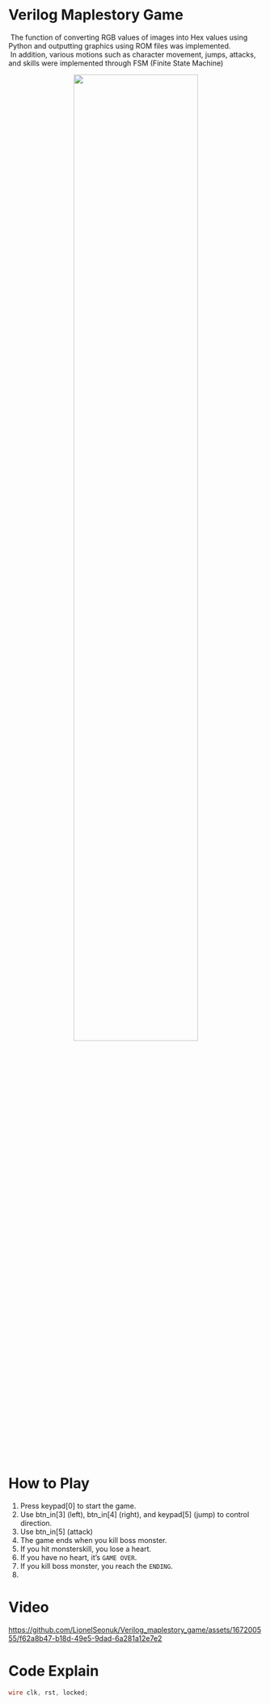 # Verilog Maplestory Game
&nbsp;The function of converting RGB values of images into Hex values using Python and outputting graphics using ROM files was implemented.<br>
&nbsp;In addition, various motions such as character movement, jumps, attacks, and skills were implemented through FSM (Finite State Machine)
<div align=center>
<img src="https://github.com/LionelSeonuk/Verilog_maplestory_game/assets/167200555/200dbc68-1b40-423a-a703-ae21f9ca8b5d" width="70%"></img>
</div>

# How to Play
1. Press keypad[0] to start the game.
2. Use btn_in[3] (left), btn_in[4] (right), and keypad[5] (jump) to control direction.
3. Use btn_in[5] (attack)
4. The game ends when you kill boss monster.
5. If you hit monsterskill, you lose a heart.
6. If you have no heart, it’s <code>GAME OVER</code>.
7. If you kill boss monster, you reach the ```ENDING```.
8. 
# Video
https://github.com/LionelSeonuk/Verilog_maplestory_game/assets/167200555/f62a8b47-b18d-49e5-9dad-6a281a12e7e2

# Code Explain
```verilog
wire clk, rst, locked;
```

<!--<img src="https://github.com/LionelSeonuk/Verilog_maplestory_game/assets/167200555/b15893a2-4a7d-4501-ab80-2f5483482bbe" width="50%"></img>-->

<!--
![687474703a2f2f6366696c65362e75662e746973746f72792e636f6d2f696d6167652f32343236453634363534334339423435333243374230](https://github.com/LionelSeonuk/Verilog_maplestory_game/assets/167200555/b15893a2-4a7d-4501-ab80-2f5483482bbe)-->
<!--
![ezgif-7-8e01bfd68d](https://github.com/LionelSeonuk/Verilog_maplestory_game/assets/167200555/200dbc68-1b40-423a-a703-ae21f9ca8b5d)-->

<!--
|제작 기간|ㅁ|ㅁ|
|--|--|--|
|ㅁ|ㄴ|ㅇ|
|ㅁ|ㄴ|ㅇ|
|ㅁ|ㄴ|ㅇ|

[ㅁㄴㅇ](https://github.com/LionelSeonuk/Verilog_maplestory_game/blob/verilog/Project_maplestory.srcs/sources_1/new/top.v)
-->
